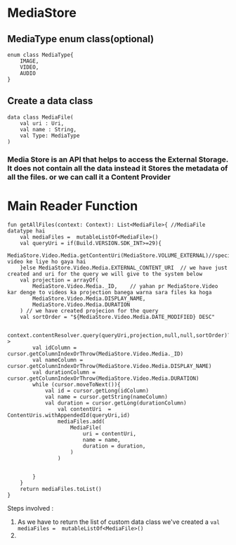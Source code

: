 # MediaStore
## MediaType enum class(optional)
```
enum class MediaType{
    IMAGE,
    VIDEO,
    AUDIO
}
```
## Create a data class
```
data class MediaFile(
    val uri : Uri,
    val name : String,
    val Type: MediaType 
)
```
### Media Store is an API that helps to access the External Storage. It does not contain all the data instead it Stores the metadata of all the files. or we can call it a Content Provider

# Main Reader Function
```
fun getAllFiles(context: Context): List<MediaFile>{ //MediaFile datatype hai
    val mediaFiles =  mutableListOf<MediaFile>()
    val queryUri = if(Build.VERSION.SDK_INT>=29){
        MediaStore.Video.Media.getContentUri(MediaStore.VOLUME_EXTERNAL)//specific video ke liye ho gaya hai
    }else MediaStore.Video.Media.EXTERNAL_CONTENT_URI  // we have just created and uri for the query we will give to the system below
    val projection = arrayOf(
        MediaStore.Video.Media._ID,    // yahan pr MediaStore.Video kar denge to videos ka projection banega warna sara files ka hoga
        MediaStore.Video.Media.DISPLAY_NAME,
        MediaStore.Video.Media.DURATION
    ) // we have created projecion for the query
    val sortOrder = "${MediaStore.Video.Media.DATE_MODIFIED} DESC"

    context.contentResolver.query(queryUri,projection,null,null,sortOrder)?.use{cursor->
        val idColumn = cursor.getColumnIndexOrThrow(MediaStore.Video.Media._ID)
        val nameColumn = cursor.getColumnIndexOrThrow(MediaStore.Video.Media.DISPLAY_NAME)
        val durationColumn = cursor.getColumnIndexOrThrow(MediaStore.Video.Media.DURATION)
        while (cursor.moveToNext()){
            val id = cursor.getLong(idColumn)
            val name = cursor.getString(nameColumn)
            val duration = cursor.getLong(durationColumn)
                val contentUri  = ContentUris.withAppendedId(queryUri,id)
                mediaFiles.add(
                    MediaFile(
                        uri = contentUri,
                        name = name,
                        duration = duration,
                    )
                )


        }
    }
    return mediaFiles.toList()
}
```
Steps involved : 
1. As we have to return the list of custom data class we've created a `val mediaFiles =  mutableListOf<MediaFile>()`
2. 
